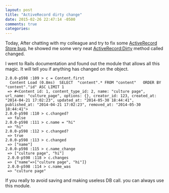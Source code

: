 ```yaml
---
layout: post
title: "ActiveRecord dirty change"
date: 2015-02-26 22:47:14 -0500
comments: true
categories: 
---
```





Today, After chatting with my colleague and try to fix some [ActiveRecord Store bug](http://api.rubyonrails.org/classes/ActiveRecord/Store.html), he showed me some very neat [ActiveRecord:Dirty](http://api.rubyonrails.org/classes/ActiveModel/Dirty.html) method called changed.

I went to Rails documentation and found out the module that allows all this magic. It will tell you if anything has changed on the object.

```
2.0.0-p598 :109 > c = Content.first
  Content Load (0.8ms)  SELECT  "content".* FROM "content"   ORDER BY "content"."id" ASC LIMIT 1
 => #<Content id: 1, content_type_id: 2, name: "culture page", url_name: "culture_page", options: {}, creator_id: 123, created_at: "2014-04-21 17:02:23", updated_at: "2014-05-30 18:44:41", published_at: "2014-04-21 17:02:23", removed_at: "2014-05-30 18:44:41">
2.0.0-p598 :110 > c.changed?
 => false
2.0.0-p598 :111 > c.name = "hi"
 => "hi"
2.0.0-p598 :112 > c.changed?
 => true
2.0.0-p598 :113 > c.changed
 => ["name"]
2.0.0-p598 :115 > c.name_change
 => ["culture page", "hi"]
 2.0.0-p598 :118 > c.changes
 => {"name"=>["culture page", "hi"]}
 2.0.0-p598 :114 > c.name_was
 => "culture page"
```

If you really to avoid saving and making useless DB call. you can always use this module.
